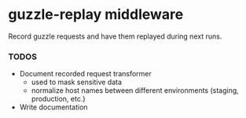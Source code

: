# guzzle-replay middleware

Record guzzle requests and have them replayed during next runs.

### TODOS

- Document recorded request transformer
  - used to mask sensitive data
  - normalize host names between different environments (staging, production, etc.)
- Write documentation